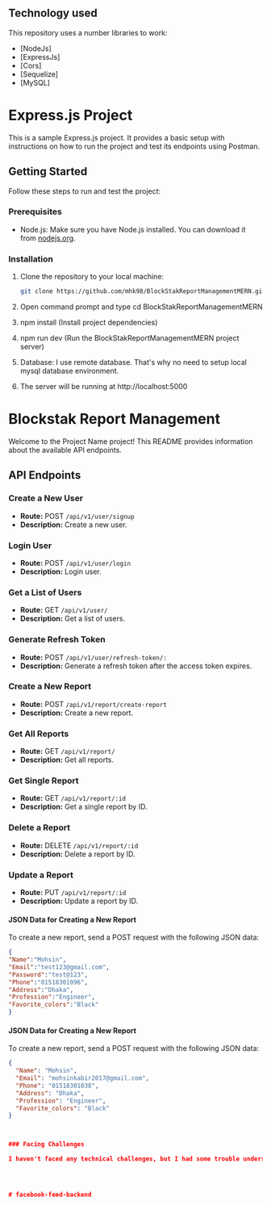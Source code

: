 ## Technology used

This repository uses a number libraries to work:

- [NodeJs]
- [ExpressJs]
- [Cors]
- [Sequelize]
- [MySQL]

# Express.js Project

This is a sample Express.js project. It provides a basic setup with instructions on how to run the project and test its endpoints using Postman.

## Getting Started

Follow these steps to run and test the project:

### Prerequisites

- Node.js: Make sure you have Node.js installed. You can download it from [nodejs.org](https://nodejs.org/).

### Installation

1. Clone the repository to your local machine:

   ```bash
   git clone https://github.com/mhk98/BlockStakReportManagementMERN.git

   ```

2. Open command prompt and type cd BlockStakReportManagementMERN
3. npm install (Install project dependencies)
4. npm run dev (Run the BlockStakReportManagementMERN project server)
5. Database: I use remote database. That's why no need to setup local mysql database environment.
6. The server will be running at http://localhost:5000


# Blockstak Report Management

Welcome to the Project Name project! This README provides information about the available API endpoints.

## API Endpoints

### Create a New User

- **Route:** POST `/api/v1/user/signup`
- **Description:** Create a new user.

### Login User

- **Route:** POST `/api/v1/user/login`
- **Description:** Login user.

### Get a List of Users

- **Route:** GET `/api/v1/user/`
- **Description:** Get a list of users.

### Generate Refresh Token

- **Route:** POST `/api/v1/user/refresh-token/:`
- **Description:** Generate a refresh token after the access token expires.

### Create a New Report

- **Route:** POST `/api/v1/report/create-report`
- **Description:** Create a new report.

### Get All Reports

- **Route:** GET `/api/v1/report/`
- **Description:** Get all reports.

### Get Single Report

- **Route:** GET `/api/v1/report/:id`
- **Description:** Get a single report by ID.

### Delete a Report

- **Route:** DELETE `/api/v1/report/:id`
- **Description:** Delete a report by ID.

### Update a Report

- **Route:** PUT `/api/v1/report/:id`
- **Description:** Update a report by ID.

#### JSON Data for Creating a New Report

To create a new report, send a POST request with the following JSON data:

   ```json
   {
   "Name":"Mohsin",
   "Email":"test123@gmail.com",
   "Password":"test@123",
   "Phone":"01518301096",
   "Address":"Dhaka",
   "Profession":"Engineer",
   "Favorite_colors":"Black"
   }
````

#### JSON Data for Creating a New Report

To create a new report, send a POST request with the following JSON data:

```json
{
  "Name": "Mohsin",
  "Email": "mohsinkabir2017@gmail.com",
  "Phone": "01518301038",
  "Address": "Dhaka",
  "Profession": "Engineer",
  "Favorite_colors": "Black"
}



### Facing Challenges

I haven't faced any technical challenges, but I had some trouble understanding certain aspects of the task. However, I have resolved those issues by emailing you.




#   f a c e b o o k - f e e d - b a c k e n d  
 